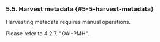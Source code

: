 ### 5.5. Harvest metadata {#5-5-harvest-metadata}

Harvesting metadata requires manual operations.

Please refer to 4.2.7\. &quot;OAI-PMH&quot;.